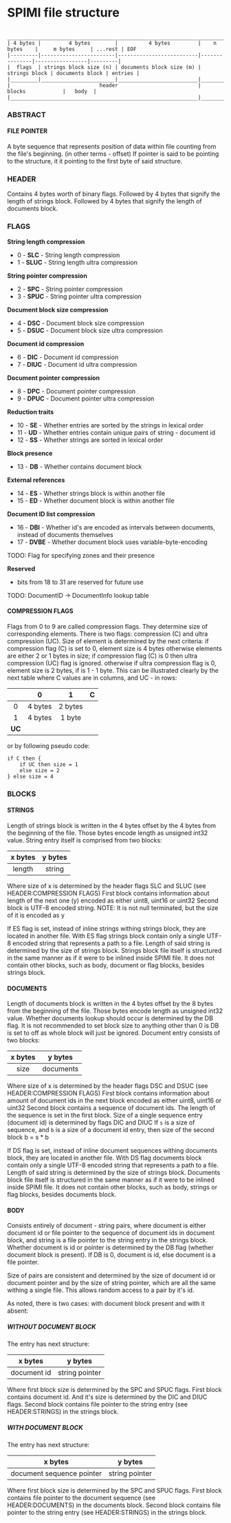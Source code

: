 # SPIMI file structure

     _________________________________________________________________________________________________________
    | 4 bytes |         4 bytes        |          4 bytes         |    n bytes    |     m bytes     | ...rest | EOF
    |---------|------------------------|--------------------------|---------------|-----------------|---------|
    |  flags  | strings block size (n) | documents block size (m) | strings block | documents block | entries |
    |_________|________________________|__________________________|_______________|_________________|_________|
    |                             header                          |               blocks            |   body  |
    |_____________________________________________________________|_________________________________|_________|

### ABSTRACT
#### FILE POINTER
A byte sequence that represents position of data within file counting from the file's beginning. (in other terms - offset)
If pointer is said to be pointing to the structure, it it pointing to the first byte of said structure.

### HEADER
Contains 4 bytes worth of binary flags.
Followed by 4 bytes that signify the length of strings block.
Followed by 4 bytes that signify the length of documents block.

### FLAGS
**String length compression**
- 0  - **SLC**  - String length compression
- 1  - **SLUC** - String length ultra compression

**String pointer compression**
- 2  - **SPC**  - String pointer compression
- 3  - **SPUC** - String pointer ultra compression

**Document block size compression**
- 4  - **DSC**  - Document block size compression
- 5  - **DSUC** - Document block size ultra compression

**Document id compression**
- 6  - **DIC**  - Document id compression
- 7  - **DIUC** - Document id ultra compression

**Document pointer compression**
- 8  - **DPC**  - Document pointer compression
- 9  - **DPUC** - Document pointer ultra compression

**Reduction traits**
- 10 - **SE**   - Whether entries are sorted by the strings in lexical order
- 11 - **UD**   - Whether entries contain unique pairs of string - document id
- 12 - **SS**   - Whether strings are sorted in lexical order

**Block presence**
- 13 - **DB**   - Whether contains document block

**External references**
- 14 - **ES**   - Whether strings block is within another file
- 15 - **ED**   - Whether document block is within another file

**Document ID list compression**
- 16 - **DBI**  - Whether id's are encoded as intervals between documents, instead of documents themselves
- 17 - **DVBE** - Whether document block uses variable-byte-encoding

TODO: Flag for specifying zones and their presence

**Reserved**
- bits from 18 to 31 are reserved for future use

TODO: DocumentID -> DocumentInfo lookup table

#### COMPRESSION FLAGS
Flags from 0 to 9 are called compression flags. They determine size of corresponding elements.
There is two flags: compression (C) and ultra compression (UC).
Size of element is determined by the next criteria:
if compression flag (C) is set to 0, element size is 4 bytes
otherwise elements are either 2 or 1 bytes in size;
if compression flag (C) is 0 then ultra compression (UC) flag is ignored.
otherwise if ultra compression flag is 0, element size is 2 bytes, if is 1 - 1 byte.
This can be illustrated clearly by the next table where C values are in columns, and UC - in rows:

|   |    0    |    1    |**C**|
|:-:|:-------:|:-------:|:---:|
| 0 | 4 bytes | 2 bytes |
| 1 | 4 bytes |  1 byte |
|**UC**

    

or by following pseudo code:

    if C then {
        if UC then size = 1
        else size = 2
    } else size = 4

### BLOCKS

#### STRINGS
Length of strings block is written in the 4 bytes offset by the 4 bytes from the beginning of the file.
Those bytes encode length as unsigned int32 value.
String entry itself is comprised from two blocks:

| x bytes | y bytes |
|:-------:|:-------:|
| length  |  string |

Where size of x is determined by the header flags SLC and SLUC (see HEADER:COMPRESSION FLAGS)
First block contains information about length of the next one (y) encoded as either uint8, uint16 or uint32
Second block is UTF-8 encoded string. NOTE: It is not null terminated, but the size of it is encoded as y

If ES flag is set, instead of inline strings withing strings block, they are located in another file.
With ES flag strings block contain only a single UTF-8 encoded string that represents a path to a file.
Length of said string is determined by the size of strings block.
Strings block file itself is structured in the same manner as if it were to be inlined inside SPIMI file.
It does not contain other blocks, such as body, document or flag blocks, besides strings block.

#### DOCUMENTS
Length of documents block is written in the 4 bytes offset by the 8 bytes from the beginning of the file.
Those bytes encode length as unsigned int32 value.
Whether documents lookup should occur is determined by the DB flag.
It is not recommended to set block size to anything other than 0 is DB is set to off as whole block will just be ignored.
Document entry consists of two blocks:

| x bytes |  y bytes  |
|:-------:|:---------:|
|  size   | documents |

Where size of x is determined by the header flags DSC and DSUC (see HEADER:COMPRESSION FLAGS)
First block contains information about amount of document ids in the next block encoded as either uint8, uint16 or uint32
Second block contains a sequence of document ids. The length of the sequence is set in the first block.
Size of a single sequence entry (document id) is determined by flags DIC and DIUC
If `s` is a size of sequence, and `b` is a size of a document id entry, then size of the second block b = s * b

If DS flag is set, instead of inline document sequences withing documents block, they are located in another file.
With DS flag documents block contain only a single UTF-8 encoded string that represents a path to a file.
Length of said string is determined by the size of strings block.
Documents block file itself is structured in the same manner as if it were to be inlined inside SPIMI file.
It does not contain other blocks, such as body, strings or flag blocks, besides documents block.

#### BODY
Consists entirely of document - string pairs,
where document is either document id or file pointer to the sequence of document ids in document block,
and string is a file pointer to the string entry in the strings block.
Whether document is id or pointer is determined by the DB flag (whether document block is present).
If DB is 0, document is id, else document is a file pointer.

Size of pairs are consistent and determined by the size of document id or document pointer
and by the size of string pointer, which are all the same withing a single file.
This allows random access to a pair by it's id.

As noted, there is two cases: with document block present and with it absent:

##### WITHOUT DOCUMENT BLOCK
The entry has next structure:

|   x bytes   |    y bytes     |
|:-----------:|:--------------:|
| document id | string pointer |

Where first block size is determined by the SPC and SPUC flags.
First block contains document id. And it's size is determined by the DIC and DIUC flags.
Second block contains file pointer to the string entry (see HEADER:STRINGS) in the strings block.

##### WITH DOCUMENT BLOCK
The entry has next structure:

|          x bytes          |    y bytes     |
|:-------------------------:|:--------------:|
| document sequence pointer | string pointer |

Where first block size is determined by the SPC and SPUC flags.
First block contains file pointer to the document sequence (see HEADER:DOCUMENTS) in the documents block.
Second block contains file pointer to the string entry (see HEADER:STRINGS) in the strings block.
